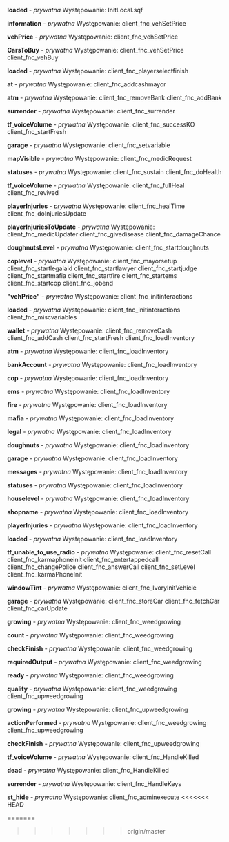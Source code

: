 **loaded** - *prywatna*
	Występowanie:
		InitLocal.sqf

**information** - *prywatna*
	Występowanie:
		client_fnc_vehSetPrice

**vehPrice** - *prywatna*
	Występowanie:
		client_fnc_vehSetPrice

**CarsToBuy** - *prywatna*
	Występowanie:
		client_fnc_vehSetPrice
		client_fnc_vehBuy

**loaded** - *prywatna*
	Występowanie:
		client_fnc_playerselectfinish

**at** - *prywatna*
	Występowanie:
		client_fnc_addcashmayor

**atm** - *prywatna*
	Występowanie:
		client_fnc_removeBank
		client_fnc_addBank

**surrender** - *prywatna*
	Występowanie:
		client_fnc_surrender

**tf_voiceVolume** - *prywatna*
	Występowanie:
		client_fnc_successKO
		client_fnc_startFresh

**garage** - *prywatna*
	Występowanie:
		client_fnc_setvariable

**mapVisible** - *prywatna*
	Występowanie:
		client_fnc_medicRequest

**statuses** - *prywatna*
	Występowanie:
		client_fnc_sustain
		client_fnc_doHealth

**tf_voiceVolume** - *prywatna*
	Występowanie:
		client_fnc_fullHeal
		client_fnc_revived

**playerInjuries** - *prywatna*
	Występowanie:
		client_fnc_healTime
		client_fnc_doInjuriesUpdate

**playerInjuriesToUpdate** - *prywatna*
	Występowanie:
		client_fnc_medicUpdater
		client_fnc_givedisease
		client_fnc_damageChance

**doughnutsLevel** - *prywatna*
	Występowanie:
		client_fnc_startdoughnuts

**coplevel** - *prywatna*
	Występowanie:
		client_fnc_mayorsetup
		client_fnc_startlegalaid
		client_fnc_startlawyer
		client_fnc_startjudge
		client_fnc_startmafia
		client_fnc_startfire
		client_fnc_startems
		client_fnc_startcop
		client_fnc_jobend

**"vehPrice"** - *prywatna*
	Występowanie:
		client_fnc_initinteractions

**loaded** - *prywatna*
	Występowanie:
		client_fnc_initinteractions
		client_fnc_miscvariables

**wallet** - *prywatna*
	Występowanie:
		client_fnc_removeCash
		client_fnc_addCash
		client_fnc_startFresh
		client_fnc_loadInventory

**atm** - *prywatna*
	Występowanie:
		client_fnc_loadInventory

**bankAccount** - *prywatna*
	Występowanie:
		client_fnc_loadInventory

**cop** - *prywatna*
	Występowanie:
		client_fnc_loadInventory

**ems** - *prywatna*
	Występowanie:
		client_fnc_loadInventory

**fire** - *prywatna*
	Występowanie:
		client_fnc_loadInventory

**mafia** - *prywatna*
	Występowanie:
		client_fnc_loadInventory

**legal** - *prywatna*
	Występowanie:
		client_fnc_loadInventory

**doughnuts** - *prywatna*
	Występowanie:
		client_fnc_loadInventory

**garage** - *prywatna*
	Występowanie:
		client_fnc_loadInventory

**messages** - *prywatna*
	Występowanie:
		client_fnc_loadInventory

**statuses** - *prywatna*
	Występowanie:
		client_fnc_loadInventory

**houselevel** - *prywatna*
	Występowanie:
		client_fnc_loadInventory

**shopname** - *prywatna*
	Występowanie:
		client_fnc_loadInventory

**playerInjuries** - *prywatna*
	Występowanie:
		client_fnc_loadInventory

**loaded** - *prywatna*
	Występowanie:
		client_fnc_loadInventory

**tf_unable_to_use_radio** - *prywatna*
	Występowanie:
		client_fnc_resetCall
		client_fnc_karmaphoneinit
		client_fnc_entertappedcall
		client_fnc_changePolice
		client_fnc_answerCall
		client_fnc_setLevel
		client_fnc_karmaPhoneInit

**windowTint** - *prywatna*
	Występowanie:
		client_fnc_IvoryInitVehicle

**garage** - *prywatna*
	Występowanie:
		client_fnc_storeCar
		client_fnc_fetchCar
		client_fnc_carUpdate

**growing** - *prywatna*
	Występowanie:
		client_fnc_weedgrowing

**count** - *prywatna*
	Występowanie:
		client_fnc_weedgrowing

**checkFinish** - *prywatna*
	Występowanie:
		client_fnc_weedgrowing

**requiredOutput** - *prywatna*
	Występowanie:
		client_fnc_weedgrowing

**ready** - *prywatna*
	Występowanie:
		client_fnc_weedgrowing

**quality** - *prywatna*
	Występowanie:
		client_fnc_weedgrowing
		client_fnc_upweedgrowing

**growing** - *prywatna*
	Występowanie:
		client_fnc_upweedgrowing

**actionPerformed** - *prywatna*
	Występowanie:
		client_fnc_weedgrowing
		client_fnc_upweedgrowing

**checkFinish** - *prywatna*
	Występowanie:
		client_fnc_upweedgrowing

**tf_voiceVolume** - *prywatna*
	Występowanie:
		client_fnc_HandleKilled

**dead** - *prywatna*
	Występowanie:
		client_fnc_HandleKilled

**surrender** - *prywatna*
	Występowanie:
		client_fnc_HandleKeys

**st_hide** - *prywatna*
	Występowanie:
		client_fnc_adminexecute
<<<<<<< HEAD

=======
 
>>>>>>> origin/master
